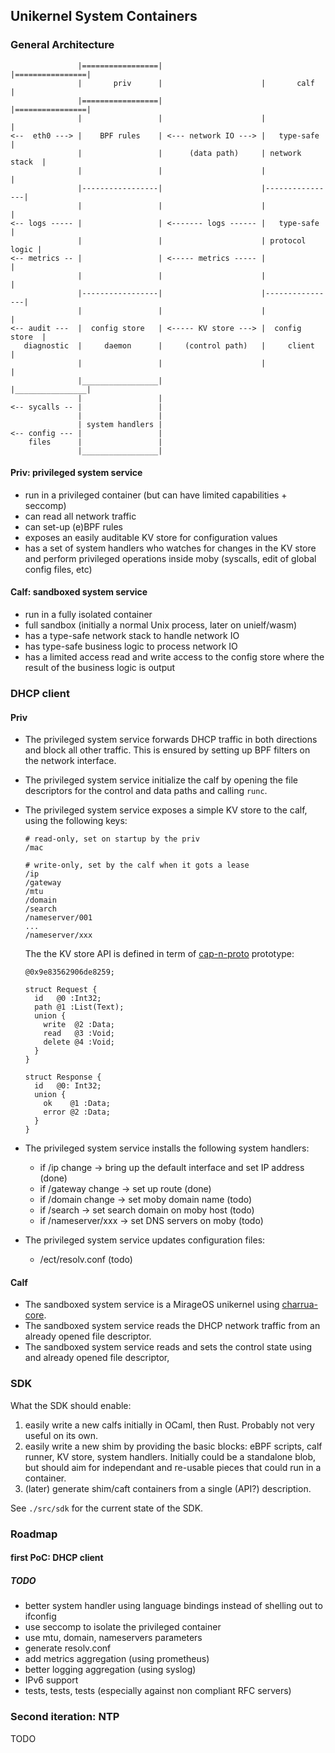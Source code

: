 ## Unikernel System Containers

### General Architecture

```
               |=================|                      |================|
               |       priv      |                      |       calf     |
               |=================|                      |================|
               |                 |                      |                |
<--  eth0 ---> |    BPF rules    | <--- network IO ---> |   type-safe    |
               |                 |      (data path)     | network stack  |
               |                 |                      |                |
               |-----------------|                      |----------------|
               |                 |                      |                |
<-- logs ----- |                 | <------- logs ------ |   type-safe    |
               |                 |                      | protocol logic |
<-- metrics -- |                 | <----- metrics ----- |                |
               |                 |                      |                |
               |-----------------|                      |----------------|
               |                 |                      |                |
<-- audit ---  |  config store   | <----- KV store ---> |  config store  |
   diagnostic  |     daemon      |     (control path)   |     client     |
               |                 |                      |                |
               |_________________|                      |________________|
               |                 |
<-- sycalls -- |                 |
               |                 |
               | system handlers |
<-- config --- |                 |
    files      |                 |
               |_________________|
```

#### Priv: privileged system service

- run in a privileged container (but can have limited capabilities + seccomp)
- can read all network traffic
- can set-up (e)BPF rules
- exposes an easily auditable KV store for configuration values
- has a set of system handlers who watches for changes in the KV
    store and perform privileged operations inside moby (syscalls, edit
    of global config files, etc)

#### Calf: sandboxed system service

- run in a fully isolated container
- full sandbox (initially a normal Unix process, later on unielf/wasm)
- has a type-safe network stack to handle network IO
- has type-safe business logic to process network IO
- has a limited access read and write access to the config store where the
  result of the business logic is output

### DHCP client

#### Priv

- The privileged system service forwards DHCP traffic in both directions and
  block all other traffic. This is ensured by setting up BPF filters on the
  network interface.

- The privileged system service initialize the calf by opening the file
  descriptors for the control and data paths and calling `runc`.

- The privileged system service exposes a simple KV store to the calf, using
  the following keys:

    ```
    # read-only, set on startup by the priv
    /mac

    # write-only, set by the calf when it gots a lease
    /ip
    /gateway
    /mtu
    /domain
    /search
    /nameserver/001
    ...
    /nameserver/xxx
    ```

  The the KV store API is defined in term of [cap-n-proto](https://capnproto.org/)
  prototype:

    ```capnp
    @0x9e83562906de8259;

    struct Request {
      id   @0 :Int32;
      path @1 :List(Text);
      union {
        write  @2 :Data;
        read   @3 :Void;
        delete @4 :Void;
      }
    }

    struct Response {
      id   @0: Int32;
      union {
        ok    @1 :Data;
        error @2 :Data;
      }
    }
    ```

- The privileged system service installs the following system handlers:
  - if /ip change -> bring up the default interface and set IP address (done)
  - if /gateway change -> set up route (done)
  - if /domain change -> set moby domain name (todo)
  - if /search -> set search domain on moby host (todo)
  - if /nameserver/xxx -> set DNS servers on moby (todo)

- The privileged system service updates configuration files:
  - /ect/resolv.conf (todo)

#### Calf

- The sandboxed system service is a MirageOS unikernel using [charrua-core](https://github.com/mirage/charrua-core).
- The sandboxed system service reads the DHCP network traffic from an already
  opened file descriptor.
- The sandboxed system service reads and sets the control state using and
  already opened file descriptor,

### SDK

What the SDK should enable:
1. easily write a new calfs initially in OCaml, then Rust.
   Probably not very useful on its own.
2. easily write a new shim by providing the basic blocks:
   eBPF scripts, calf runner, KV store, system handlers.
   Initially could be a standalone blob, but should aim for
   independant and re-usable pieces that could run in a
   container.
3. (later) generate shim/caft containers from a single (API?)
   description.

See `./src/sdk` for the current state of the SDK.

### Roadmap

#### first PoC: DHCP client

##### TODO

- better system handler using language bindings instead of shelling out to ifconfig
- use seccomp to isolate the privileged container
- use mtu, domain, nameservers parameters
- generate resolv.conf
- add metrics aggregation (using prometheus)
- better logging aggregation (using syslog)
- IPv6 support
- tests, tests, tests (especially against non compliant RFC servers)

### Second iteration: NTP

TODO
